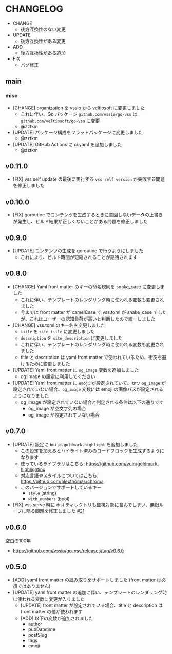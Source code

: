 # CHANGELOG

- CHANGE
  - 後方互換性のない変更
- UPDATE
  - 後方互換性がある変更
- ADD
  - 後方互換性がある追加
- FIX
  - バグ修正

## main

### misc

- [CHANGE] organization を vssio から veltiosoft に変更しました
  - これに伴い、Go パッケージ `github.com/vssio/go-vss` は `github.com/veltiosoft/go-vss` に変更
  - @zztkm
- [UPDATE] パッケージ構成をフラットパッケージに変更しました
  - @zztkm
- [UPDATE] GitHub Actions に ci.yaml を追加しました
  - @zztkm

## v0.11.0

- [FIX] vss self update の最後に実行する `vss self version` が失敗する問題を修正しました

## v0.10.0

- [FIX] goroutine でコンテンツを生成するときに意図しないデータの上書きが発生し、ビルド結果が正しくないことがある問題を修正しました

## v0.9.0

- [UPDATE] コンテンツの生成を goroutine で行うようにしました
  - これにより、ビルド時間が短縮されることが期待されます

## v0.8.0

- [CHANGE] Yaml front matter のキーの命名規則を snake_case に変更しました
  - これに伴い、テンプレートのレンダリング時に使われる変数も変更されました
  - 今までは front matter が camelCase で vss.toml が snake_case でしたが、これはユーザーの認知負荷が高いと判断したので統一しました
- [CHANGE] vss.toml のキー名を変更しました
  - `title` を `site_title` に変更しました
  - `description` を `site_description` に変更しました
  - これに伴い、テンプレートのレンダリング時に使われる変数も変更されました
  - title と description は yaml front matter で使われているため、衝突を避けるために変更しました
- [UPDATE] Yaml front matter に `og_image` 変数を追加しました
  - og:image の設定に利用してください
- [UPDATE] Yaml front matter に `emoji` が設定されていて、かつ `og_image` が設定されていない場合、`og_image` 変数には emoji の画像パスが設定されるようになりました
  - og_image が設定されていない場合と判定される条件は以下の通りです
    - og_image が空文字列の場合
    - og_image が設定されていない場合

## v0.7.0

- [UPDATE] 設定に `build.goldmark.highlight` を追加しました
  - この設定を加えるとハイライト済みのコードブロックを生成するようになります
  - 使っているライブラリはこちら: <https://github.com/yuin/goldmark-highlighting>
  - 対応言語やスタイルについてはこちら: <https://github.com/alecthomas/chroma>
  - このバージョンでサポートしているキー
    - `style` (string)
    - `with_numbers` (bool)
- [FIX] vss serve 時に dist ディレクトリも監視対象に含んでしまい、無限ループに陥る問題を修正しました [#21](https://github.com/vssio/go-vss/issues/21)

## v0.6.0

空白の100年

- <https://github.com/vssio/go-vss/releases/tag/v0.6.0>

## v0.5.0

- [ADD] yaml front matter の読み取りをサポートしました (front matter は必須ではありません)
- [UPDATE] yaml front matter の追加に伴い、テンプレートのレンダリング時に使われる変数に変更が入りました
  - [UPDATE] front matter が設定されている場合、title と description は front matter の値が使われます
  - [ADD] 以下の変数が追加されました
    - author
    - pubDatetime
    - postSlug
    - tags
    - emoji
